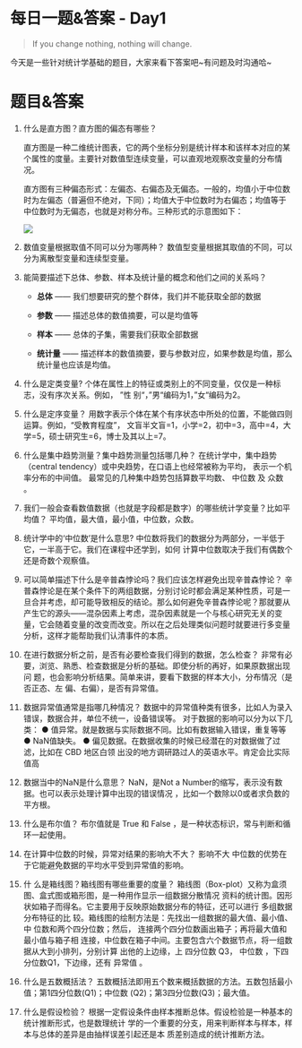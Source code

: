 # 每日一题&答案 - Day1

> If you change nothing, nothing will change.

今天是一些针对统计学基础的题目，大家来看下答案吧~有问题及时沟通哈~

# 题目&答案

1. 什么是直方图？直方图的偏态有哪些？

     直方图是一种二维统计图表，它的两个坐标分别是统计样本和该样本对应的某个属性的度量。主要针对数值型连续变量，可以直观地观察改变量的分布情况。

     直方图有三种偏态形式：左偏态、右偏态及无偏态。一般的，均值小于中位数时为左偏态（普遍但不绝对，下同）；均值大于中位数时为右偏态；均值等于中位数时为无偏态，也就是对称分布。三种形式的示意图如下：

     ![](https://tse4.mm.bing.net/th?id=OIP.eJMf4CCd_ylkXqyGPD0NbQHaE8&pid=Api)

2. 数值变量根据取值不同可以分为哪两种？
     数值型变量根据其取值的不同，可以分为离散型变量和连续型变量。

3. 能简要描述下总体、参数、样本及统计量的概念和他们之间的关系吗？

     - **总体** —— 我们想要研究的整个群体，我们并不能获取全部的数据

     - **参数** —— 描述总体的数值摘要，可以是均值等

     - **样本** —— 总体的子集，需要我们获取全部数据

     - **统计量** —— 描述样本的数值摘要，要与参数对应，如果参数是均值，那么统计量也应该是均值。

4. 什么是定类变量?
     个体在属性上的特征或类别上的不同变量，仅仅是一种标志，没有序次关系。例如， ”性
       别“，”男“编码为1，”女“编码为2。

5. 什么是定序变量？
     用数字表示个体在某个有序状态中所处的位置，不能做四则运算。例如，“受教育程度”，
       文盲半文盲=1，小学=2，初中=3，高中=4，大学=5，硕士研究生=6，博士及其以上=7。

6. 什么是集中趋势测量？集中趋势测量包括哪几种？
     在统计学中，集中趋势（central tendency）或中央趋势，在口语上也经常被称为平均，
       表示一个机率分布的中间值。 最常见的几种集中趋势包括算数平均数、 中位数 及 众数 。

7. 我们一般会查看数值数据（也就是字段都是数字）的哪些统计学变量？比如平均值？
     平均值，最大值，最小值，中位数，众数。

8. 统计学中的‘中位数’是什么意思?
     中位数将我们的数据分为两部分，一半低于它，一半高于它。我们在课程中还学到，如何
       计算中位数取决于我们有偶数个还是奇数个观察值。

9. 可以简单描述下什么是辛普森悖论吗？我们应该怎样避免出现辛普森悖论？
     辛普森悖论是在某个条件下的两组数据，分别讨论时都会满足某种性质，可是一旦合并考虑，却可能导致相反的结论。那么如何避免辛普森悖论呢？那就要从产生它的源头——混杂因素上考虑，混杂因素就是一个与核心研究无关的变量，它会随着变量的改变而改变。所以在之后处理类似问题时就要进行多变量分析，这样才能帮助我们认清事件的本质。

10. 在进行数据分析之前，是否有必要检查我们得到的数据，怎么检查？
     非常有必要，浏览、熟悉、检查数据是分析的基础。即使分析的再好，如果原数据出现问
       题，也会影响分析结果。简单来讲，要看下数据的样本大小，分布情况（是否正态、左
       偏、右偏），是否有异常值。

11. 数据异常值通常是指哪几种情况？
      数据中的异常值种类有很多，比如人为录入错误，数据合并，单位不统一，设备错误等。
        对于数据的影响可以分为以下几类：
        ● 值异常。就是数据与实际数据不同。比如有数据输入错误，重复等等
        ● NaN值缺失。
        ● 偏见数据。在数据收集的时候已经潜在的对数据做了过滤，比如在 CBD 地区白领
        出没的地方调研路过人的英语水平。肯定会比实际值高

12. 数据当中的NaN是什么意思？
      NaN，是Not a Number的缩写，表示没有数据。也可以表示处理计算中出现的错误情况
      ，比如一个数除以0或者求负数的平方根。

13. 什么是布尔值？
      布尔值就是 True 和 False ，是一种状态标识，常与判断和循环一起使用。

14. 在计算中位数的时候，异常对结果的影响大不大？
      影响不大 中位数的优势在于它能避免数据的平均水平受到异常值的影响。

15. 什 么是箱线图？箱线图有哪些重要的度量？
      箱线图（Box-plot）又称为盒须图、盒式图或箱形图，是一种用作显示一组数据分散情况
      资料的统计图。因形状如箱子而得名。它主要用于反映原始数据分布的特征，还可以进行
      多组数据分布特征的比 较。箱线图的绘制方法是：先找出一组数据的最大值、最小值、中
      位数和两个四分位数；然后， 连接两个四分位数画出箱子；再将最大值和最小值与箱子相
      连接，中位数在箱子中间。主要包含六个数据节点，将一组数据从大到小排列，分别计算
      出他的上边缘，上 四分位数 Q3， 中位数 ，下四分位数Q1，下边缘，还有 异常值 。

16. 什么是五数概括法？
      五数概括法即用五个数来概括数据的方法。五数包括最小值；第1四分位数(Q1)；中位数
      (Q2)；第3四分位数(Q3)；最大值。

17. 什么是假设检验？
      根据一定假设条件由样本推断总体。假设检验是一种基本的统计推断形式，也是数理统计
      学的一个重要的分支，用来判断样本与样本，样本与总体的差异是由抽样误差引起还是本
      质差别造成的统计推断方法。